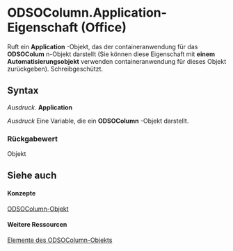 
# ODSOColumn.Application-Eigenschaft (Office)

Ruft ein  **Application** -Objekt, das der containeranwendung für das **ODSOColum** n-Objekt darstellt (Sie können diese Eigenschaft mit **einem Automatisierungsobjekt** verwenden containeranwendung für dieses Objekt zurückgeben). Schreibgeschützt.


## Syntax

 _Ausdruck_. **Application**

 _Ausdruck_ Eine Variable, die ein **ODSOColumn** -Objekt darstellt.


### Rückgabewert

Objekt


## Siehe auch


#### Konzepte


[ODSOColumn-Objekt](f8fe41bd-c9bd-fb5b-8ca7-27940c9c0996.md)
#### Weitere Ressourcen


[Elemente des ODSOColumn-Objekts](http://msdn.microsoft.com/library/2f780b91-4f87-6db0-cab6-cc3689487eb4%28Office.15%29.aspx)